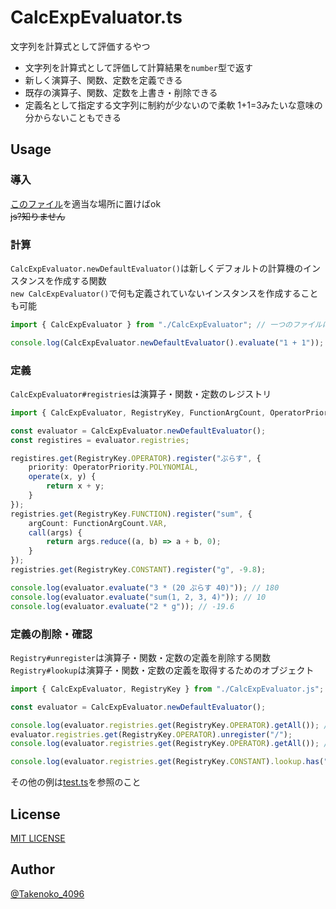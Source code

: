 # CalcExpEvaluator.ts

文字列を計算式として評価するやつ

- 文字列を計算式として評価して計算結果を`number`型で返す
- 新しく演算子、関数、定数を定義できる
- 既存の演算子、関数、定数を上書き・削除できる
- 定義名として指定する文字列に制約が少ないので柔軟 1+1=3みたいな意味の分からないこともできる

## Usage

### 導入
[このファイル](/src/CalcExpEvaluator.ts)を適当な場所に置けばok
<br>~~js?知りません~~

### 計算
`CalcExpEvaluator.newDefaultEvaluator()`は新しくデフォルトの計算機のインスタンスを作成する関数
<br>`new CalcExpEvaluator()`で何も定義されていないインスタンスを作成することも可能

```ts
import { CalcExpEvaluator } from "./CalcExpEvaluator"; // 一つのファイルに全部まとめてある

console.log(CalcExpEvaluator.newDefaultEvaluator().evaluate("1 + 1")); // 2
```

### 定義
`CalcExpEvaluator#registries`は演算子・関数・定数のレジストリ

```ts
import { CalcExpEvaluator, RegistryKey, FunctionArgCount, OperatorPriority } from "./CalcExpEvaluator.js";

const evaluator = CalcExpEvaluator.newDefaultEvaluator();
const registires = evaluator.registries;

registires.get(RegistryKey.OPERATOR).register("ぷらす", {
    priority: OperatorPriority.POLYNOMIAL,
    operate(x, y) {
        return x + y;
    }
});
registries.get(RegistryKey.FUNCTION).register("sum", {
    argCount: FunctionArgCount.VAR,
    call(args) {
        return args.reduce((a, b) => a + b, 0);
    }
});
registries.get(RegistryKey.CONSTANT).register("g", -9.8);

console.log(evaluator.evaluate("3 * (20 ぷらす 40)")); // 180
console.log(evaluator.evaluate("sum(1, 2, 3, 4)")); // 10
console.log(evaluator.evaluate("2 * g")); // -19.6
```

### 定義の削除・確認
`Registry#unregister`は演算子・関数・定数の定義を削除する関数
<br>`Registry#lookup`は演算子・関数・定数の定義を取得するためのオブジェクト

```ts
import { CalcExpEvaluator, RegistryKey } from "./CalcExpEvaluator.js";

const evaluator = CalcExpEvaluator.newDefaultEvaluator();

console.log(evaluator.registries.get(RegistryKey.OPERATOR).getAll()); // [+, -, *, /, %, ...]
evaluator.registries.get(RegistryKey.OPERATOR).unregister("/");
console.log(evaluator.registries.get(RegistryKey.OPERATOR).getAll()); // [+, -, *, %, ...]

console.log(evaluator.registries.get(RegistryKey.CONSTANT).lookup.has("NaN")); // true
```

その他の例は[test.ts](./src/test.ts)を参照のこと

## License
[MIT LICENSE](/LICENSE)

## Author
[@Takenoko_4096](https://x.com/Takenoko_4096)
